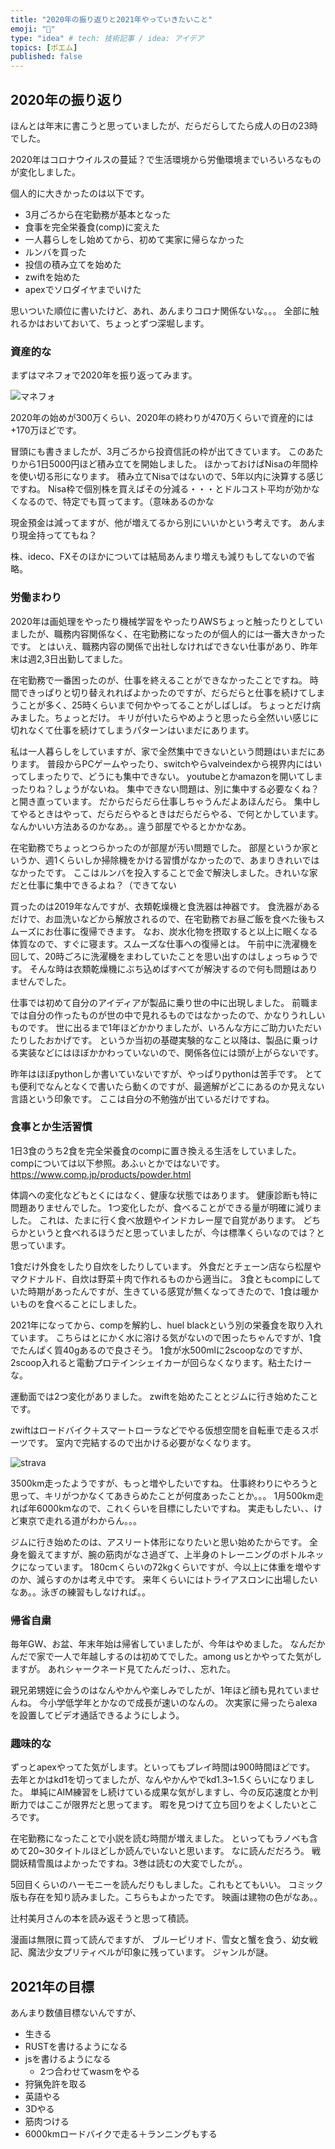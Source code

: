 ```yaml
---
title: "2020年の振り返りと2021年やっていきたいこと"
emoji: "🤖"
type: "idea" # tech: 技術記事 / idea: アイデア
topics: [ポエム]
published: false
---
```


## 2020年の振り返り

ほんとは年末に書こうと思っていましたが、だらだらしてたら成人の日の23時でした。

2020年はコロナウイルスの蔓延？で生活環境から労働環境までいろいろなものが変化しました。

個人的に大きかったのは以下です。

* 3月ごろから在宅勤務が基本となった
* 食事を完全栄養食(comp)に変えた
* 一人暮らしをし始めてから、初めて実家に帰らなかった
* ルンバを買った
* 投信の積み立てを始めた
* zwiftを始めた
* apexでソロダイヤまでいけた

思いついた順位に書いたけど、あれ、あんまりコロナ関係ないな。。。
全部に触れるかはおいておいて、ちょっとずつ深堀します。

### 資産的な

まずはマネフォで2020年を振り返ってみます。

![マネフォ](https://raw.githubusercontent.com/yujidn/poeme/main/articles/2021-01-11-23-14-13.png)

2020年の始めが300万くらい、2020年の終わりが470万くらいで資産的には+170万ほどです。

冒頭にも書きましたが、3月ごろから投資信託の枠が出てきています。
このあたりから1日5000円ほど積み立てを開始しました。
ほかっておけばNisaの年間枠を使い切る形になります。
積み立てNisaではないので、5年以内に決算する感じですね。
Nisa枠で個別株を買えばその分減る・・・とドルコスト平均が効かなくなるので、特定でも買ってます。（意味あるのかな

現金預金は減ってますが、他が増えてるから別にいいかという考えです。
あんまり現金持っててもね？

株、ideco、FXそのほかについては結局あんまり増えも減りもしてないので省略。

### 労働まわり

2020年は画処理をやったり機械学習をやったりAWSちょっと触ったりとしていましたが、職務内容関係なく、在宅勤務になったのが個人的には一番大きかったです。
とはいえ、職務内容の関係で出社しなければできない仕事があり、昨年末は週2,3日出勤してました。

在宅勤務で一番困ったのが、仕事を終えることができなかったことですね。
時間できっぱりと切り替えれればよかったのですが、だらだらと仕事を続けてしまうことが多く、25時くらいまで何かやってることがしばしば。
ちょっとだけ病みました。ちょっとだけ。
キリが付いたらやめようと思ったら全然いい感じに切れなくて仕事を続けてしまうパターンはいまだにあります。

私は一人暮らしをしていますが、家で全然集中できないという問題はいまだにあります。
普段からPCゲームやったり、switchやらvalveindexから視界内にはいってしまったりで、どうにも集中できない。
youtubeとかamazonを開いてしまったりね？しょうがないね。
集中できない問題は、別に集中する必要なくね？と開き直っています。
だからだらだら仕事しちゃうんだよあほんだら。
集中してやるときはやって、だらだらやるときはだらだらやる、で何とかしています。
なんかいい方法あるのかなあ。。違う部屋でやるとかかなあ。

在宅勤務でちょっとつらかったのが部屋が汚い問題でした。
部屋というか家というか、週1くらいしか掃除機をかける習慣がなかったので、あまりきれいではなかったです。
ここはルンバを投入することで金で解決しました。きれいな家だと仕事に集中できるよね？（できてない

買ったのは2019年なんですが、衣類乾燥機と食洗器は神器です。
食洗器があるだけで、お皿洗いなどから解放されるので、在宅勤務でお昼ご飯を食べた後もスムーズにお仕事に復帰できます。
なお、炭水化物を摂取すると以上に眠くなる体質なので、すぐに寝ます。スムーズな仕事への復帰とは。
午前中に洗濯機を回して、20時ごろに洗濯機をまわしていたことを思い出すのはしょっちゅうです。
そんな時は衣類乾燥機にぶち込めばすべてが解決するので何も問題はありませんでした。

仕事では初めて自分のアイディアが製品に乗り世の中に出現しました。
前職までは自分の作ったものが世の中で見れるものではなかったので、かなりうれしいものです。
世に出るまで1年ほどかかりましたが、いろんな方にご助力いただいたりしたおかげです。
というか当初の基礎実験的なこと以降は、製品に乗っける実装などにはほぼかかわっていないので、関係各位には頭が上がらないです。

昨年はほぼpythonしか書いていないですが、やっぱりpythonは苦手です。
とても便利でなんとなくで書いたら動くのですが、最適解がどこにあるのか見えない言語という印象です。
ここは自分の不勉強が出ているだけですね。

### 食事とか生活習慣

1日3食のうち2食を完全栄養食のcompに置き換える生活をしていました。
compについては以下参照。あふぃとかではないです。
<https://www.comp.jp/products/powder.html>

体調への変化などもとくにはなく、健康な状態ではあります。
健康診断も特に問題ありませんでした。
1つ変化したが、食べることができる量が明確に減りました。
これは、たまに行く食べ放題やインドカレー屋で自覚があります。
どちらかというと食べれるほうだと思っていましたが、今は標準くらいなのでは？と思っています。

1食だけ外食をしたり自炊をしたりしています。
外食だとチェーン店なら松屋やマクドナルド、自炊は野菜＋肉で作れるものから適当に。
3食ともcompにしていた時期があったんですが、生きている感覚が無くなってきたので、1食は暖かいものを食べることにしました。

2021年になってから、compを解約し、huel blackという別の栄養食を取り入れています。
こちらはとにかく水に溶ける気がないので困ったちゃんですが、1食でたんぱく質40gあるので良さそう。
1食が水500mlに2scoopなのですが、2scoop入れると電動プロテインシェイカーが回らなくなります。粘土たけーな。

運動面では2つ変化がありました。
zwiftを始めたこととジムに行き始めたことです。

zwiftはロードバイク＋スマートローラなどでやる仮想空間を自転車で走るスポーツです。
室内で完結するので出かける必要がなくなります。

![strava](https://raw.githubusercontent.com/yujidn/poeme/main/articles/2021-01-11-23-58-06.png)

3500km走ったようですが、もっと増やしたいですね。
仕事終わりにやろうと思って、キリがつかなくてあきらめたことが何度あったことか。。。
1月500km走れば年6000kmなので、これくらいを目標にしたいですね。
実走もしたい、、けど東京で走れる道がわからん。。。

ジムに行き始めたのは、アスリート体形になりたいと思い始めたからです。
全身を鍛えてますが、腕の筋肉がなさ過ぎて、上半身のトレーニングのボトルネックになっています。
180cmくらいの72kgくらいですが、今以上に体重を増やすのか、減らすのかは考え中です。
来年くらいにはトライアスロンに出場したいなあ。。泳ぎの練習もしなければ。。

### 帰省自粛

毎年GW、お盆、年末年始は帰省していましたが、今年はやめました。
なんだかんだで家で一人で年越しするのは初めてでした。among usとかやってた気がしますが。
あれシャークネード見てたんだっけ、、忘れた。

親兄弟甥姪に会うのはなんやかんや楽しみでしたが、1年ほど顔も見れていませんね。
今小学低学年とかなので成長が速いのなんの。
次実家に帰ったらalexaを設置してビデオ通話できるようにしよう。


### 趣味的な

ずっとapexやってた気がします。といってもプレイ時間は900時間ほどです。
去年とかはkd1を切ってましたが、なんやかんやでkd1.3~1.5くらいになりました。
単純にAIM練習をし続けている成果な気がしますし、今の反応速度とか判断力ではここが限界だと思ってます。
暇を見つけて立ち回りをよくしたいところです。

在宅勤務になったことで小説を読む時間が増えました。
といってもラノベも含めて20~30タイトルほどしか読んでいないと思います。
なに読んだだろう。
戦闘妖精雪風はよかったですね。3巻は読むの大変でしたが。。

5回目くらいのハーモニーを読んだりもしました。これもとてもいい。
コミック版も存在を知り読みました。こちらもよかったです。
映画は建物の色がなあ。。

辻村美月さんの本を読み返そうと思って積読。

漫画は無限に買って読んでますが、
ブルーピリオド、雪女と蟹を食う、幼女戦記、魔法少女プリティベルが印象に残っています。
ジャンルが謎。

## 2021年の目標

あんまり数値目標ないんですが、

* 生きる
* RUSTを書けるようになる
* jsを書けるようになる
  * 2つ合わせてwasmをやる
* 狩猟免許を取る
* 英語やる
* 3Dやる
* 筋肉つける
* 6000kmロードバイクで走る＋ランニングもする
